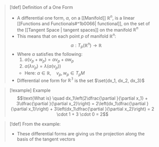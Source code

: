 >[!def] Definition of a One Form
>- A differential one form, $\alpha$, on a [[Manifold]] $\mathbb{R}^n$, is a linear [[Functions and Functionals#^1b0066| functional]], on the set of the [[Tangent Space | tangent spaces]] on the manifold $\mathbb{R}^n$
>- This means that on each point $p$ of manifold $\mathbb{R}^n$:
>$$\alpha : T_p(\mathbb{R}^n) \to \mathbb{R}$$
>- Where $\alpha$ satisfies the following:
>	1. $\alpha (v_p  + w_p) = \alpha v_p + \alpha w_p$
>	2. $\alpha(\lambda v_p) = \lambda(\alpha(v_p))$
>	- Here: $\alpha \in \mathbb{R}, \quad v_p, w_p \in T_pM$
>- Differential one form for $\mathbb{R^3}$ is the set $\set{dx_1, dx_2, dx_3}$

>[!example] Example
>$$\text{What is} \quad dx_1\left(2\dfrac{\partial }{\partial x_1} + 3\dfrac{\partial }{\partial x_2}\right) = 2\left(dx_1\dfrac{\partial }{\partial x_1}\right) + 3\left(dx_1\dfrac{\partial }{\partial x_2}\right) = 2 \cdot 1 + 3 \cdot 0 = 2$$

>[!def] From the example:
>- These differential forms are giving us the projection along the basis of the tangent vectors